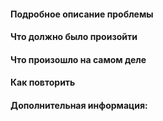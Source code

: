 <!-- 
1. ОТВЕТЫ ОСТАВЛЯТЬ ПОД СООТВЕТСТВУЮЩИЕ ЗАГОЛОВКИ
(они в самом низу, после всех правил)
2. В ОДНОМ РЕПОРТЕ ДОЛЖНО БЫТЬ ОПИСАНИЕ ТОЛЬКО ОДНОЙ ПРОБЛЕМЫ
3. КОРРЕКТНОЕ НАЗВАНИЕ РЕПОРТА НЕ МЕНЕЕ ВАЖНО ЧЕМ ОПИСАНИЕ
-. Ниже описание каждого пункта.

1. Весь данный текст что уже написан до вас -
НЕ УДАЛЯТЬ И НЕ РЕДАКТИРОВАТЬ.
Если нечего написать в тот или иной пункт -
просто оставить пустым.

2. Не надо описывать пачку багов в одном репорте,
(!даже если там все описать можно парой слов!)
шанс что их исправят за раз, крайне мал.
А вот использовать на гите удобную функцию -
авто закрытия репорта при мерже пулл реквеста -
исправляющего данный репорт, будет невозможно.

3. Корректное и в меру подробное название репорта -
тоже очень важно! Чтобы даже не заходя в сам репорт -
было понятно что за проблема.
Плохой пример: "Ковер." - что мы должны понять из такого названия?
Хороший пример: "Некорректное отображение спрайтов ковра." -
а вот так уже будет понятно о чем репорт.
Это надо как минимум для того, чтобы вам же самим -
было видно, что репорта_нейм еще нет или наоборот,
уже есть, и это можно было понять не углубляясь в -
чтение каждого репорта внутри. Когда название не имеет конкретики, из -
которого нельзя понять о чем репорт, это также затрудняет функцию поиска.
-->

#### Подробное описание проблемы

#### Что должно было произойти

#### Что произошло на самом деле

#### Как повторить

#### Дополнительная информация:
